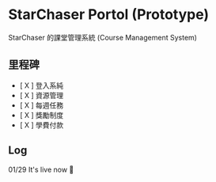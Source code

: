 # StarChaser Portol (Prototype)

StarChaser 的課堂管理系統 (Course Management System)

## 里程碑

- [ X ] 登入系純
- [ X ] 資源管理
- [ X ] 每週任務
- [ X ] 獎勵制度
- [ X ] 學費付款

## Log

01/29 It's live now 🎉
